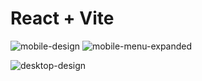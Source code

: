 # React + Vite

![mobile-design](https://github.com/user-attachments/assets/53940bcd-ddc3-4a90-bf56-390f7cfce584)         ![mobile-menu-expanded](https://github.com/user-attachments/assets/dca80dc9-6acd-4689-a5df-04ec7a31a59f)


![desktop-design](https://github.com/user-attachments/assets/7d89fe16-e772-401c-b41c-5c4d7008c571)
